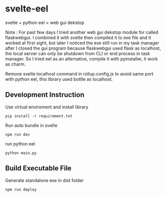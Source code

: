 # svelte-eel

svelte + python eel = web gui dekstop

Note :
For past few days I tried another web gui dekstop module for called flaskwebgui. I combined it with svelte then compiled it to exe file and it worked at first sight, but later I noticed the exe still run in my task manager after I closed the gui program because flaskwebgui used flask as localhost, the local server can only be shutdown from CLI or end process in task manager. So I tried eel as an alternative, compile it with pyinstaller, it work as charm.

Remove svelte localhost command in rollup.config.js to avoid same port with python eel, this library used bottle as localhost.


## Development Instruction

Use virtual enviroment and install library
```
pip install -r requirement.txt
```

Run auto bundle in svelte
```
npm run dev
```

run python eel
```
python main.py
```

## Build Executable File
Generate standalone exe in dist folder
```
npm run deploy
```